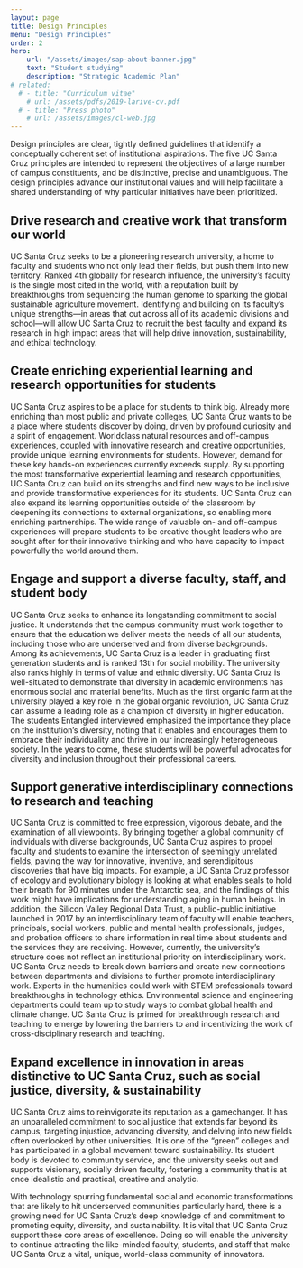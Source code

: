 ```yaml
---
layout: page
title: Design Principles
menu: "Design Principles"
order: 2
hero:
    url: "/assets/images/sap-about-banner.jpg"
    text: "Student studying"
    description: "Strategic Academic Plan"
# related:
  # - title: "Curriculum vitae"
    # url: /assets/pdfs/2019-larive-cv.pdf
  # - title: "Press photo"
    # url: /assets/images/cl-web.jpg
---
```


Design principles are clear, tightly defined guidelines that identify a conceptually coherent set of institutional aspirations. The five UC Santa Cruz principles are intended to represent the objectives of a large number of campus constituents, and be distinctive, precise and unambiguous. The design principles advance our institutional values and will help facilitate a shared understanding of why particular initiatives have been prioritized.

## Drive research and creative work that transform our world

UC Santa Cruz seeks to be a pioneering research university, a home to faculty and students who not only lead their fields, but push them into new territory. Ranked 4th globally for research influence, the university’s faculty is the single most cited in the world, with a reputation built by breakthroughs from sequencing the human genome to sparking the global sustainable agriculture movement. Identifying and building on its faculty’s unique strengths—in areas that cut across all of its academic divisions and school—will allow UC Santa Cruz to recruit the best faculty and expand its research in high impact areas that will help drive innovation, sustainability, and ethical technology.

## Create enriching experiential learning and research opportunities for students

UC Santa Cruz aspires to be a place for students to think big. Already more enriching than most public and private colleges, UC Santa Cruz wants to be a place where students discover by doing, driven by profound curiosity and a spirit of engagement. Worldclass natural resources and off-campus experiences, coupled with innovative research and creative opportunities, provide unique learning environments for students. However, demand for these key hands-on experiences currently exceeds supply. By supporting the most transformative experiential learning and research opportunities, UC Santa Cruz can build on its strengths and find new ways to be inclusive and provide transformative experiences for its students. UC Santa Cruz can also expand its learning opportunities outside of the classroom by deepening its connections to external organizations, so enabling more enriching partnerships. The wide range of valuable on- and off-campus experiences will prepare students to be creative thought leaders who are sought after for their innovative thinking and who have capacity to impact powerfully the world around them.

## Engage and support a diverse faculty, staff, and student body

UC Santa Cruz seeks to enhance its longstanding commitment to social justice. It understands that the campus community must work together to ensure that the education we deliver meets the needs of all our students, including those who are underserved and from diverse backgrounds. Among its achievements, UC Santa Cruz is a leader in graduating first generation students and is ranked 13th for social mobility. The university also ranks highly in terms of value and ethnic diversity. UC Santa Cruz is well-situated to demonstrate that diversity in academic environments has enormous social and material benefits. Much as the first organic farm at the university played a key role in the global organic revolution, UC Santa Cruz can assume a leading role as a champion of diversity in higher education. The students Entangled interviewed emphasized the importance they place on the institution’s diversity, noting that it enables and encourages them to embrace their individuality and thrive in our increasingly heterogeneous society. In the years to come, these students will be powerful advocates for diversity and inclusion throughout their professional careers.

## Support generative interdisciplinary connections to research and teaching

UC Santa Cruz is committed to free expression, vigorous debate, and the examination of all viewpoints. By bringing together a global community of individuals with diverse backgrounds, UC Santa Cruz aspires to propel faculty and students to examine the intersection of seemingly unrelated fields, paving the way for innovative, inventive, and serendipitous discoveries that have big impacts. For example, a UC Santa Cruz professor of ecology and evolutionary biology is looking at what enables seals to hold their breath for 90 minutes under the Antarctic sea, and the findings of this work might have implications for understanding aging in human beings. In addition, the Silicon Valley Regional Data Trust, a public-public initiative launched in 2017 by an interdisciplinary team of faculty will enable teachers, principals, social workers, public and mental health professionals, judges, and probation officers to share information in real time about students and the services they are receiving. However, currently, the university’s structure does not reflect an institutional priority on interdisciplinary work. UC Santa Cruz needs to break down barriers and create new connections between departments and divisions to further promote interdisciplinary work. Experts in the humanities could work with STEM professionals toward breakthroughs in technology ethics. Environmental science and engineering departments could team up to study ways to combat global health and climate change. UC Santa Cruz is primed for breakthrough research and teaching to emerge by lowering the barriers to and incentivizing the work of cross-disciplinary research and teaching.

## Expand excellence in innovation in areas distinctive to UC Santa Cruz, such as social justice, diversity, & sustainability

UC Santa Cruz aims to reinvigorate its reputation as a gamechanger. It has an unparalleled commitment to social justice that extends far beyond its campus, targeting injustice, advancing diversity, and delving into new fields often overlooked by other universities. It is one of the “green” colleges and has participated in a global movement toward sustainability. Its student body is devoted to community service, and the university seeks out and supports visionary, socially driven faculty, fostering a community that is at once idealistic and practical, creative and analytic.

With technology spurring fundamental social and economic transformations that are likely to hit underserved communities particularly hard, there is a growing need for UC Santa Cruz’s deep knowledge of and commitment to promoting equity, diversity, and sustainability. It is vital that UC Santa Cruz support these core areas of excellence. Doing so will enable the university to continue attracting the like-minded faculty, students, and staff that make UC Santa Cruz a vital, unique, world-class community of innovators.
